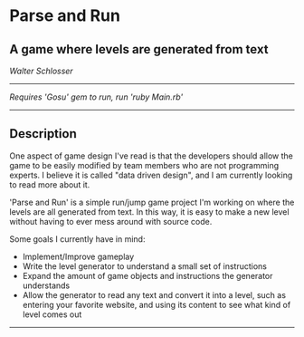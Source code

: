 <h1>Parse and Run</h1>
<h2>A game where levels are generated from text</h2>
<p><i>Walter Schlosser</i></p>
<hr>
<p><i>Requires 'Gosu' gem to run, run 'ruby Main.rb'</i></p>
<hr>
<h2>Description</h2>
<p>One aspect of game design I've read is that the developers should allow the game to be easily modified by team members who are not programming experts.  I believe it is called "data driven design", and I am currently looking to read more about it.</p>
<p>'Parse and Run' is a simple run/jump game project I'm working on where the levels are all generated from text.  In this way, it is easy to make a new level without having to ever mess around with source code.</p>
<p>Some goals I currently have in mind: </p>
<ul>
	<li>Implement/Improve gameplay</li>
	<li>Write the level generator to understand a small set of instructions</li>
	<li>Expand the amount of game objects and instructions the generator understands</li>
	<li>Allow the generator to read any text and convert it into a level, such as entering your favorite website, and using its content to see what kind of level comes out</li>
</ul>
<hr>